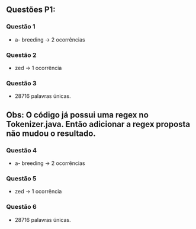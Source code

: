 ## Questões P1:

### Questão 1
* a- breeding -> 2 ocorrências

### Questão 2
* zed -> 1 ocorrência

### Questão 3 
* 28716 palavras únicas.

## Obs: O código já possui uma regex no Tokenizer.java. Então adicionar a regex proposta não mudou o resultado.

### Questão 4
* a- breeding -> 2 ocorrências

### Questão 5
* zed -> 1 ocorrência

### Questão 6 
* 28716 palavras únicas.